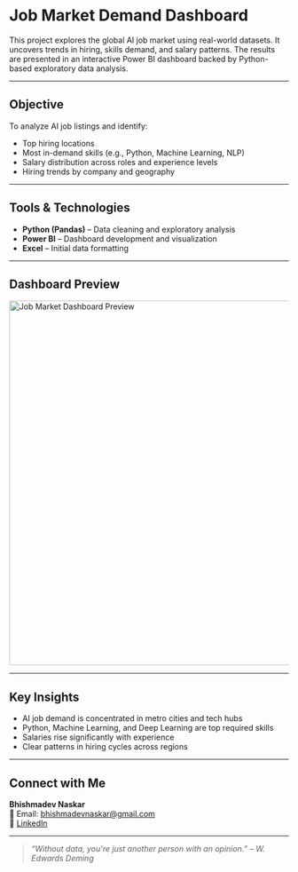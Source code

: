 # Job Market Demand Dashboard

This project explores the global AI job market using real-world datasets. It uncovers trends in hiring, skills demand, and salary patterns. The results are presented in an interactive Power BI dashboard backed by Python-based exploratory data analysis.

---

## Objective

To analyze AI job listings and identify:

- Top hiring locations  
- Most in-demand skills (e.g., Python, Machine Learning, NLP)  
- Salary distribution across roles and experience levels  
- Hiring trends by company and geography

---

## Tools & Technologies

- **Python (Pandas)** – Data cleaning and exploratory analysis  
- **Power BI** – Dashboard development and visualization  
- **Excel** – Initial data formatting

---

## Dashboard Preview

<img width="1172" height="657" alt="Job Market Dashboard Preview" src="https://github.com/user-attachments/assets/9d0a6943-74ff-47b8-aad2-dc1bcca9b774" />

---

## Key Insights

- AI job demand is concentrated in metro cities and tech hubs  
- Python, Machine Learning, and Deep Learning are top required skills  
- Salaries rise significantly with experience  
- Clear patterns in hiring cycles across regions

---

## Connect with Me

**Bhishmadev Naskar**  
📧 Email: bhishmadevnaskar@gmail.com  
🔗 [LinkedIn](https://www.linkedin.com/in/bhishmadev-naskar)

---

> *“Without data, you're just another person with an opinion.” – W. Edwards Deming*
